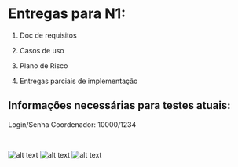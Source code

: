 # **Entregas para N1:**

1. Doc de requisitos

2. Casos de uso

3. Plano de Risco

4. Entregas parciais de implementação


## **Informações necessárias para testes atuais:**

Login/Senha Coordenador: 10000/1234
<div align="center">
 <img src="https://user-images.githubusercontent.com/60760405/163653081-7d4793f3-3005-4be5-8b02-3d5cf6861e5a.jpg" width="0px" /> 
 <img src="https://user-images.githubusercontent.com/60760405/163653083-292f3b6e-819c-40c0-8047-29890b75e388.jpg" width="0px" /> 
 <img src="https://user-images.githubusercontent.com/60760405/163653087-5ca04cea-6f00-48c7-867e-4f4f5dfd7eee.jpg" width="0px" /> 
 </div>
 
![alt text]("https://user-images.githubusercontent.com/60760405/163653081-7d4793f3-3005-4be5-8b02-3d5cf6861e5a.jpg")
![alt text]("https://user-images.githubusercontent.com/60760405/163653083-292f3b6e-819c-40c0-8047-29890b75e388.jpg")
![alt text]("https://user-images.githubusercontent.com/60760405/163653087-5ca04cea-6f00-48c7-867e-4f4f5dfd7eee.jpg")


